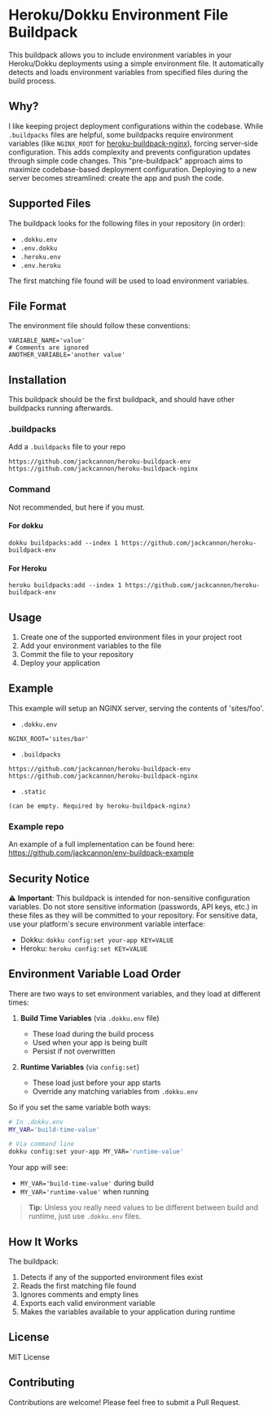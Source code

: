 # Heroku/Dokku Environment File Buildpack

This buildpack allows you to include environment variables in your Heroku/Dokku deployments using a simple environment file. It automatically detects and loads environment variables from specified files during the build process.

## Why?

I like keeping project deployment configurations within the codebase. While `.buildpacks` files are helpful, some buildpacks require environment variables (like `NGINX_ROOT` for [heroku-buildpack-nginx](https://github.com/jackcannon/heroku-buildpack-nginx)), forcing server-side configuration. This adds complexity and prevents configuration updates through simple code changes.
This "pre-buildpack" approach aims to maximize codebase-based deployment configuration. Deploying to a new server becomes streamlined: create the app and push the code.

## Supported Files

The buildpack looks for the following files in your repository (in order):
- `.dokku.env`
- `.env.dokku`
- `.heroku.env`
- `.env.heroku`

The first matching file found will be used to load environment variables.

## File Format

The environment file should follow these conventions:
```
VARIABLE_NAME='value'
# Comments are ignored
ANOTHER_VARIABLE='another value'
```

## Installation

This buildpack should be the first buildpack, and should have other buildpacks running afterwards.

### .buildpacks
Add a `.buildpacks` file to your repo
```
https://github.com/jackcannon/heroku-buildpack-env
https://github.com/jackcannon/heroku-buildpack-nginx
```

### Command

Not recommended, but here if you must.

#### For dokku
```
dokku buildpacks:add --index 1 https://github.com/jackcannon/heroku-buildpack-env
```

#### For Heroku
```
heroku buildpacks:add --index 1 https://github.com/jackcannon/heroku-buildpack-env
```

## Usage

1. Create one of the supported environment files in your project root
2. Add your environment variables to the file
3. Commit the file to your repository
4. Deploy your application

## Example

This example will setup an NGINX server, serving the contents of 'sites/foo'.

- `.dokku.env`
```
NGINX_ROOT='sites/bar'
```

- `.buildpacks`
```
https://github.com/jackcannon/heroku-buildpack-env
https://github.com/jackcannon/heroku-buildpack-nginx
```

- `.static`
```
(can be empty. Required by heroku-buildpack-nginx)
```

### Example repo

An example of a full implementation can be found here: https://github.com/jackcannon/env-buildpack-example

## Security Notice

⚠️ **Important**: This buildpack is intended for non-sensitive configuration variables. Do not store sensitive information (passwords, API keys, etc.) in these files as they will be committed to your repository. For sensitive data, use your platform's secure environment variable interface:

- Dokku: `dokku config:set your-app KEY=VALUE`
- Heroku: `heroku config:set KEY=VALUE`

## Environment Variable Load Order

There are two ways to set environment variables, and they load at different times:

1. **Build Time Variables** (via `.dokku.env` file)
   - These load during the build process
   - Used when your app is being built
   - Persist if not overwritten

2. **Runtime Variables** (via `config:set`)
   - These load just before your app starts
   - Override any matching variables from `.dokku.env`

So if you set the same variable both ways:
```bash
# In .dokku.env
MY_VAR='build-time-value'

# Via command line
dokku config:set your-app MY_VAR='runtime-value'
```

Your app will see:
- `MY_VAR='build-time-value'` during build
- `MY_VAR='runtime-value'` when running

> **Tip:** Unless you really need values to be different between build and runtime, just use `.dokku.env` files.


## How It Works

The buildpack:
1. Detects if any of the supported environment files exist
2. Reads the first matching file found
3. Ignores comments and empty lines
4. Exports each valid environment variable
5. Makes the variables available to your application during runtime

## License

MIT License

## Contributing

Contributions are welcome! Please feel free to submit a Pull Request.
